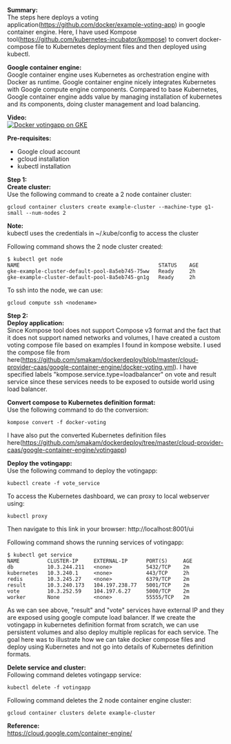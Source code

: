 **Summary:**  
The steps here deploys a voting application(https://github.com/docker/example-voting-app) in google container engine. Here, I have used Kompose tool(https://github.com/kubernetes-incubator/kompose) to convert docker-compose file to Kubernetes deployment files and then deployed using kubectl. 

**Google container engine:**  
Google container engine uses Kubernetes as orchestration engine with Docker as runtime. Google container engine nicely integrates Kubernetes with Google compute engine components. Compared to base Kubernetes, Google container engine adds value by managing installation of kubernetes and its components, doing cluster management and load balancing.

**Video:**  
[![Docker votingapp on GKE](https://github.com/smakam/dockerdeploy/blob/master/images/dockergke.jpg)](https://www.youtube.com/watch?v=roioT5Zp534")

**Pre-requisites:**  

 - Google cloud account
 - gcloud installation
 - kubectl installation

**Step 1:**  
**Create cluster:**  
Use the following command to create a 2 node container cluster:  

    gcloud container clusters create example-cluster --machine-type g1-small --num-nodes 2

**Note:**  
kubectl uses the credentials  in ~/.kube/config to access the cluster

Following command shows the 2 node cluster created:

    $ kubectl get node
    NAME                                             STATUS    AGE
    gke-example-cluster-default-pool-8a5eb745-75ww   Ready     2h
    gke-example-cluster-default-pool-8a5eb745-gn1g   Ready     2h

To ssh into the node, we can use:

    gcloud compute ssh <nodename>


**Step 2:**  
**Deploy application:**  
Since Kompose tool does not support Compose v3 format and the fact that it does not support named networks and volumes, I have created a custom voting compose file based on examples I found in kompose website. I used the compose file from here(https://github.com/smakam/dockerdeploy/blob/master/cloud-provider-caas/google-container-engine/docker-voting.yml). I have specified labels "kompose.service.type=loadbalancer" on vote and result service since these services needs to be exposed to outside world using load balancer.

**Convert compose to Kubernetes definition format:**  
Use the following command to do the conversion:

    kompose convert -f docker-voting

I have also put the converted Kubernetes definition files here(https://github.com/smakam/dockerdeploy/tree/master/cloud-provider-caas/google-container-engine/votingapp)

**Deploy the votingapp:**  
Use the following command to deploy the votingapp:

    kubectl create -f vote_service

To access the Kubernetes dashboard, we can proxy to local webserver using:  

    kubectl proxy
Then navigate to this link in your browser: http://localhost:8001/ui

Following command shows the running services of votingapp:

    $ kubectl get service
    NAME         CLUSTER-IP     EXTERNAL-IP      PORT(S)     AGE
    db           10.3.244.211   <none>           5432/TCP    2m
    kubernetes   10.3.240.1     <none>           443/TCP     2h
    redis        10.3.245.27    <none>           6379/TCP    2m
    result       10.3.240.173   104.197.238.77   5001/TCP    2m
    vote         10.3.252.59    104.197.6.27     5000/TCP    2m
    worker       None           <none>           55555/TCP   2m

As we can see above, "result" and "vote" services have external IP and they are exposed using google compute load balancer. 
If we create the votingapp in kubernetes definition format from scratch, we can use persistent volumes and also deploy multiple replicas for each service. The goal here was to illustrate how we can take docker compose files and deploy using Kubernetes and not go into details of Kubernetes definition formats.

**Delete service and cluster:**  
Following command deletes votingapp service:

    kubectl delete -f votingapp

Following command deletes the 2 node container engine cluster:

    gcloud container clusters delete example-cluster

**Reference:**  
https://cloud.google.com/container-engine/
